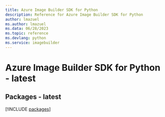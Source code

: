 ```yaml
---
title: Azure Image Builder SDK for Python
description: Reference for Azure Image Builder SDK for Python
author: lmazuel
ms.author: lmazuel
ms.data: 06/28/2023
ms.topic: reference
ms.devlang: python
ms.service: imagebuilder
---
```

# Azure Image Builder SDK for Python - latest
## Packages - latest
[!INCLUDE [packages](image-builder-index.md)]